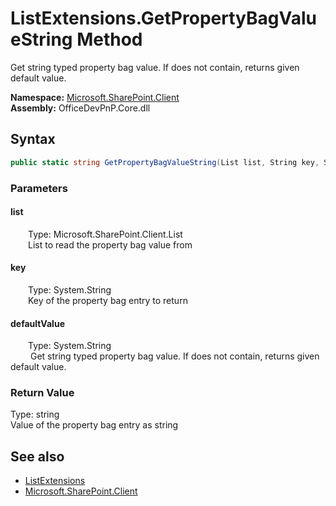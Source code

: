 # ListExtensions.GetPropertyBagValueString Method  
 Get string typed property bag value. If does not contain, returns given default value.   

**Namespace:** [Microsoft.SharePoint.Client](Microsoft.SharePoint.Client.md)  
**Assembly:** OfficeDevPnP.Core.dll  
## Syntax
```C#
public static string GetPropertyBagValueString(List list, String key, String defaultValue)
```
### Parameters
#### list  
&emsp;&emsp;Type: Microsoft.SharePoint.Client.List  
&emsp;&emsp;List to read the property bag value from  

  

#### key  
&emsp;&emsp;Type: System.String  
&emsp;&emsp;Key of the property bag entry to return  

  

#### defaultValue  
&emsp;&emsp;Type: System.String  
&emsp;&emsp; Get string typed property bag value. If does not contain, returns given default value.   

  

### Return Value
Type: string  
Value of the property bag entry as string  


## See also
- [ListExtensions](Microsoft.SharePoint.Client.ListExtensions.md) 
- [Microsoft.SharePoint.Client](Microsoft.SharePoint.Client.md) 
